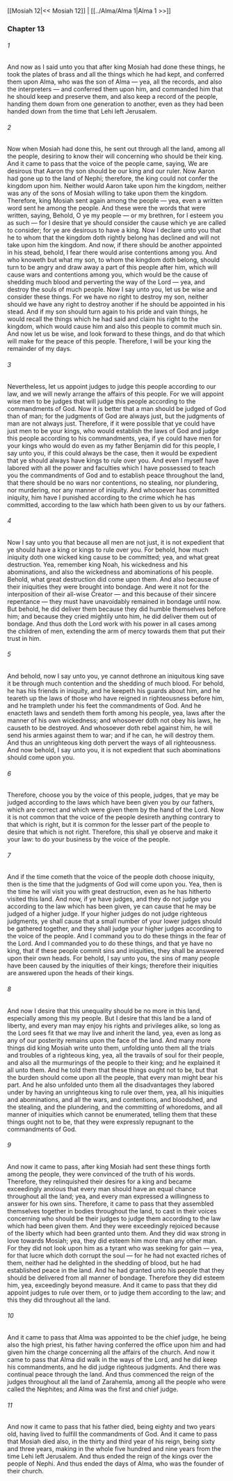 [[Mosiah 12|<< Mosiah 12]]  |  [[../Alma/Alma 1|Alma 1 >>]]

### Chapter 13
###### 1
And now as I said unto you that after king Mosiah had done these things, he took the plates of brass and all the things which he had kept, and conferred them upon Alma, who was the son of Alma — yea, all the records, and also the interpreters — and conferred them upon him, and commanded him that he should keep and preserve them, and also keep a record of the people, handing them down from one generation to another, even as they had been handed down from the time that Lehi left Jerusalem.

###### 2
Now when Mosiah had done this, he sent out through all the land, among all the people, desiring to know their will concerning who should be their king. And it came to pass that the voice of the people came, saying, We are desirous that Aaron thy son should be our king and our ruler. Now Aaron had gone up to the land of Nephi; therefore, the king could not confer the kingdom upon him. Neither would Aaron take upon him the kingdom, neither was any of the sons of Mosiah willing to take upon them the kingdom. Therefore, king Mosiah sent again among the people — yea, even a written word sent he among the people. And these were the words that were written, saying, Behold, O ye my people — or my brethren, for I esteem you as such — for I desire that ye should consider the cause which ye are called to consider; for ye are desirous to have a king. Now I declare unto you that he to whom that the kingdom doth rightly belong has declined and will not take upon him the kingdom. And now, if there should be another appointed in his stead, behold, I fear there would arise contentions among you. And who knoweth but what my son, to whom the kingdom doth belong, should turn to be angry and draw away a part of this people after him, which will cause wars and contentions among you, which would be the cause of shedding much blood and perverting the way of the Lord — yea, and destroy the souls of much people. Now I say unto you, let us be wise and consider these things. For we have no right to destroy my son, neither should we have any right to destroy another if he should be appointed in his stead. And if my son should turn again to his pride and vain things, he would recall the things which he had said and claim his right to the kingdom, which would cause him and also this people to commit much sin. And now let us be wise, and look forward to these things, and do that which will make for the peace of this people. Therefore, I will be your king the remainder of my days.

###### 3
Nevertheless, let us appoint judges to judge this people according to our law, and we will newly arrange the affairs of this people. For we will appoint wise men to be judges that will judge this people according to the commandments of God. Now it is better that a man should be judged of God than of man; for the judgments of God are always just, but the judgments of man are not always just. Therefore, if it were possible that ye could have just men to be your kings, who would establish the laws of God and judge this people according to his commandments, yea, if ye could have men for your kings who would do even as my father Benjamin did for this people, I say unto you, if this could always be the case, then it would be expedient that ye should always have kings to rule over you. And even I myself have labored with all the power and faculties which I have possessed to teach you the commandments of God and to establish peace throughout the land, that there should be no wars nor contentions, no stealing, nor plundering, nor murdering, nor any manner of iniquity. And whosoever has committed iniquity, him have I punished according to the crime which he has committed, according to the law which hath been given to us by our fathers.

###### 4
Now I say unto you that because all men are not just, it is not expedient that ye should have a king or kings to rule over you. For behold, how much iniquity doth one wicked king cause to be committed; yea, and what great destruction. Yea, remember king Noah, his wickedness and his abominations, and also the wickedness and abominations of his people. Behold, what great destruction did come upon them. And also because of their iniquities they were brought into bondage. And were it not for the interposition of their all-wise Creator — and this because of their sincere repentance — they must have unavoidably remained in bondage until now. But behold, he did deliver them because they did humble themselves before him; and because they cried mightily unto him, he did deliver them out of bondage. And thus doth the Lord work with his power in all cases among the children of men, extending the arm of mercy towards them that put their trust in him.

###### 5
And behold, now I say unto you, ye cannot dethrone an iniquitous king save it be through much contention and the shedding of much blood. For behold, he has his friends in iniquity, and he keepeth his guards about him, and he teareth up the laws of those who have reigned in righteousness before him, and he trampleth under his feet the commandments of God. And he enacteth laws and sendeth them forth among his people, yea, laws after the manner of his own wickedness; and whosoever doth not obey his laws, he causeth to be destroyed. And whosoever doth rebel against him, he will send his armies against them to war; and if he can, he will destroy them. And thus an unrighteous king doth pervert the ways of all righteousness. And now behold, I say unto you, it is not expedient that such abominations should come upon you.

###### 6
Therefore, choose you by the voice of this people, judges, that ye may be judged according to the laws which have been given you by our fathers, which are correct and which were given them by the hand of the Lord. Now it is not common that the voice of the people desireth anything contrary to that which is right, but it is common for the lesser part of the people to desire that which is not right. Therefore, this shall ye observe and make it your law: to do your business by the voice of the people.

###### 7
And if the time cometh that the voice of the people doth choose iniquity, then is the time that the judgments of God will come upon you. Yea, then is the time he will visit you with great destruction, even as he has hitherto visited this land. And now, if ye have judges, and they do not judge you according to the law which has been given, ye can cause that he may be judged of a higher judge. If your higher judges do not judge righteous judgments, ye shall cause that a small number of your lower judges should be gathered together, and they shall judge your higher judges according to the voice of the people. And I command you to do these things in the fear of the Lord. And I commanded you to do these things, and that ye have no king, that if these people commit sins and iniquities, they shall be answered upon their own heads. For behold, I say unto you, the sins of many people have been caused by the iniquities of their kings; therefore their iniquities are answered upon the heads of their kings.

###### 8
And now I desire that this unequality should be no more in this land, especially among this my people. But I desire that this land be a land of liberty, and every man may enjoy his rights and privileges alike, so long as the Lord sees fit that we may live and inherit the land, yea, even as long as any of our posterity remains upon the face of the land. And many more things did king Mosiah write unto them, unfolding unto them all the trials and troubles of a righteous king, yea, all the travails of soul for their people, and also all the murmurings of the people to their king; and he explained it all unto them. And he told them that these things ought not to be, but that the burden should come upon all the people, that every man might bear his part. And he also unfolded unto them all the disadvantages they labored under by having an unrighteous king to rule over them, yea, all his iniquities and abominations, and all the wars, and contentions, and bloodshed, and the stealing, and the plundering, and the committing of whoredoms, and all manner of iniquities which cannot be enumerated, telling them that these things ought not to be, that they were expressly repugnant to the commandments of God.

###### 9
And now it came to pass, after king Mosiah had sent these things forth among the people, they were convinced of the truth of his words. Therefore, they relinquished their desires for a king and became exceedingly anxious that every man should have an equal chance throughout all the land; yea, and every man expressed a willingness to answer for his own sins. Therefore, it came to pass that they assembled themselves together in bodies throughout the land, to cast in their voices concerning who should be their judges to judge them according to the law which had been given them. And they were exceedingly rejoiced because of the liberty which had been granted unto them. And they did wax strong in love towards Mosiah; yea, they did esteem him more than any other man. For they did not look upon him as a tyrant who was seeking for gain — yea, for that lucre which doth corrupt the soul — for he had not exacted riches of them, neither had he delighted in the shedding of blood, but he had established peace in the land. And he had granted unto his people that they should be delivered from all manner of bondage. Therefore they did esteem him, yea, exceedingly beyond measure. And it came to pass that they did appoint judges to rule over them, or to judge them according to the law; and this they did throughout all the land.

###### 10
And it came to pass that Alma was appointed to be the chief judge, he being also the high priest, his father having conferred the office upon him and had given him the charge concerning all the affairs of the church. And now it came to pass that Alma did walk in the ways of the Lord, and he did keep his commandments, and he did judge righteous judgments. And there was continual peace through the land. And thus commenced the reign of the judges throughout all the land of Zarahemla, among all the people who were called the Nephites; and Alma was the first and chief judge.

###### 11
And now it came to pass that his father died, being eighty and two years old, having lived to fulfill the commandments of God. And it came to pass that Mosiah died also, in the thirty and third year of his reign, being sixty and three years, making in the whole five hundred and nine years from the time Lehi left Jerusalem. And thus ended the reign of the kings over the people of Nephi. And thus ended the days of Alma, who was the founder of their church.